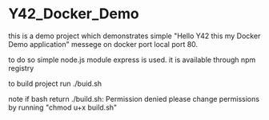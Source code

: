 # Y42_Docker_Demo

this is a demo project which demonstrates simple "Hello Y42 this my Docker Demo application"
messege on docker port local port 80.

to do so simple node.js  module express is used. it is available through npm registry

to build project run ./buid.sh

note if bash return ./build.sh: Permission denied  please change permissions by running "chmod u+x build.sh"